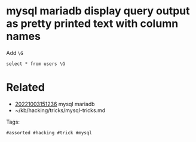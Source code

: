# mysql mariadb display query output as pretty printed text with column names
Add `\G`
```
select * from users \G
```

# Related

- [20221003151236](/zet/20221003151236/README.md) mysql mariadb
- ~/kb/hacking/tricks/mysql-tricks.md

Tags:

    #assorted #hacking #trick #mysql
